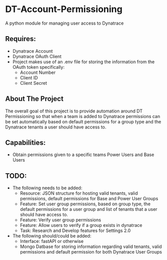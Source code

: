 # DT-Account-Permissioning
A python module for managing user access to Dynatrace

## Requires:
+ Dynatrace Account
+ Dynatrace OAuth Client
+ Project makes use of an .env file for storing the information from the OAuth token specifically:
    + Account Number
    + Client ID
    + Client Secret 

## About The Project
The overall goal of this project is to provide automation around DT Permissioning so that when a team is added to Dynatrace permissions can be set automatically based on default permissions for a group type and the Dynatrace tenants a user should have access to. 

## Capabilities: 
+ Obtain permissions given to a specific teams Power Users and Base Users 

## TODO: 
+ The following needs to be added: 
    + Resource: JSON structure for hosting valid tenants, valid permissions, default permissions for Base and Power User Groups
    + Feature: Set user group permissions, based on group type, the default permissions for a user group and list of tenants that a user should have access to.
    + Feature: Verify user group permissions
    + Feature: Allow users to verify if a group exists in dynatrace 
    + Task: Research and Develop features for Settings 2.0
+ The following should/could be added: 
    + Interface: fastAPI or otherwise
    + Mongo Datbase for storing information regarding valid tenants, valid permissions and default permission for both Dynatrace User Groups
